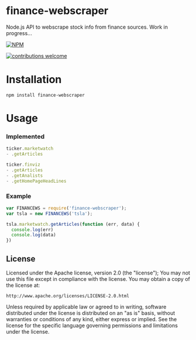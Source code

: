 # finance-webscraper

Node.js API to webscrape stock info from finance sources. Work in progress...

[![NPM](https://nodei.co/npm/finance-webscraper.png?mini=true)](https://npmjs.org/package/finance-webscraper)

[![contributions welcome](https://img.shields.io/badge/contributions-welcome-brightgreen.svg?style=flat)](https://github.com/nunokisc/finance-webscraper)


# Installation

```
npm install finance-webscraper
```

# Usage

### Implemented
```js
ticker.marketwatch
- .getArticles

ticker.finviz
- .getArticles
- .getAnalists
- .getHomePageHeadLines
```

### Example

```js
var FINANCEWS = require('finance-webscraper');
var tsla = new FINANCEWS('tsla');

tsla.marketwatch.getArticles(function (err, data) {
  console.log(err)
  console.log(data)
})
```



## License

Licensed under the Apache license, version 2.0 (the "license"); You may not use this file except in compliance with the license. You may obtain a copy of the license at:

    http://www.apache.org/licenses/LICENSE-2.0.html

Unless required by applicable law or agreed to in writing, software distributed under the license is distributed on an "as is" basis, without warranties or conditions of any kind, either express or implied. See the license for the specific language governing permissions and limitations under the license.